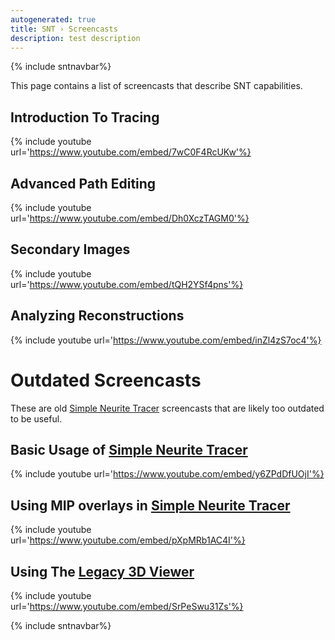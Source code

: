 ```yaml
---
autogenerated: true
title: SNT › Screencasts
description: test description
---
```


{% include sntnavbar%}


This page contains a list of screencasts that describe SNT capabilities.

## Introduction To Tracing


{% include youtube url='https://www.youtube.com/embed/7wC0F4RcUKw'%}  


## Advanced Path Editing


{% include youtube url='https://www.youtube.com/embed/Dh0XczTAGM0'%}  


## Secondary Images


{% include youtube url='https://www.youtube.com/embed/tQH2YSf4pns'%}  


## Analyzing Reconstructions


{% include youtube url='https://www.youtube.com/embed/inZl4zS7oc4'%}  


Outdated Screencasts
====================

These are old [Simple Neurite Tracer](/plugins/snt/faq#snt) screencasts that are likely too outdated to be useful.

## Basic Usage of [Simple Neurite Tracer](/plugins/snt/faq#snt)


{% include youtube url='https://www.youtube.com/embed/y6ZPdDfUOjI'%}  


## Using MIP overlays in [Simple Neurite Tracer](/plugins/snt/faq#snt)


{% include youtube url='https://www.youtube.com/embed/pXpMRb1AC4I'%}  


## Using The [Legacy 3D Viewer](/plugins/snt/step-by-step-instructions#tracing-in-the-legacy-3d-viewer)


{% include youtube url='https://www.youtube.com/embed/SrPeSwu31Zs'%}  

{% include sntnavbar%}
